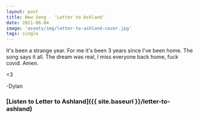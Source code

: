 ```yaml
---
layout: post
title: New Song - 'Letter to Ashland'
date: 2021-06-04
image: 'assets/img/letter-to-ashland-cover.jpg'
tags: single 
---
```


It's been a strange year. For me it's been 3 years since I've been home. The song says it all. The dream was real, I miss everyone back home, fuck covid. Amen.

<3

-Dylan

### [Listen to Letter to Ashland]({{ site.baseurl }}/letter-to-ashland)